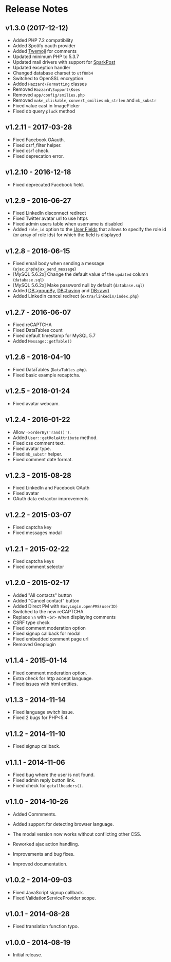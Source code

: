 # Release Notes

## v1.3.0 (2017-12-12)

- Added PHP 7.2 compatibility
- Added Spotify oauth provider
- Added [Twemoji](http://twitter.github.io/twemoji) for comments
- Updated minimum PHP to 5.3.7
- Updated mail drivers with support for [SparkPost](https://www.sparkpost.com)
- Updated exception handler
- Changed database charset to `utf8mb4`
- Switched to OpenSSL encryption
- Added `Hazzard\Formatting` classes
- Removed `Hazzard\Support\Kses`
- Removed `app/config/smilies.php`
- Removed `make_clickable`, `convert_smilies` `mb_strlen` and `mb_substr`
- Fixed value cast in ImagePicker
- Fixed db query `pluck` method

## v1.2.11 - 2017-03-28

- Fixed Facebook OAauth.
- Fixed csrf_filter helper.
- Fixed csrf check.
- Fixed deprecation error.

## v1.2.10 - 2016-12-18

- Fixed deprecated Facebook field.

## v1.2.9 - 2016-06-27

- Fixed LinkedIn disconnect redirect
- Fixed Twitter avatar url to use https
- Fixed admin users table when username is disabled
- Added `role_id` option to the [User Fields](userfields.md) that allows to specify the role id (or array of role ids) for which the field is displayed

## v1.2.8 - 2016-06-15

- Fixed email body when sending a message (`ajax.php@ajax_send_message`)
- [MySQL 5.6.2x] Change the default value of the `updated` column (`database.sql`)
- [MySQL 5.6.2x] Make password null by default (`database.sql`)
- Added [DB::groupBy](queries.md#order-by,-group-by,-and-having), [DB::having](queries.md#order-by,-group-by,-and-having) and [DB:raw()](queries.md#raw-expressions)
- Added LinkedIn cancel redirect (`extra/linkedin/index.php`)

## v1.2.7 - 2016-06-07

- Fixed reCAPTCHA
- Fixed DataTables count
- Fixed default timestamp for MySQL 5.7
- Added `Message::getTable()`

## v1.2.6 - 2016-04-10

- Fixed DataTables (`DataTables.php`).
- Fixed basic example recaptcha.

## v1.2.5 - 2016-01-24

- Fixed avatar webcam.

## v1.2.4 - 2016-01-22

- Allow `->orderBy('rand()')`.
- Added `User::getRoleAttribute` method.
- Fixed css comment text.
- Fixed avatar type.
- Fixed `mb_substr` helper.
- Fixed comment date format.

## v1.2.3 - 2015-08-28

- Fixed LinkedIn and Facebook OAuth
- Fixed avatar
- OAuth data extractor improvements

## v1.2.2 - 2015-03-07

- Fixed captcha key
- Fixed messages modal

## v1.2.1 - 2015-02-22

- Fixed captcha keys
- Fixed comment selector

## v1.2.0 - 2015-02-17

- Added "All contacts" button
- Added "Cancel contact" button
- Added Direct PM with `EasyLogin.openPMS(userID)`
- Switched to the new reCAPTCHA
- Replace `\n` with `<br>` when displaying comments
- CSRF type check
- Fixed comment moderation option
- Fixed signup callback for modal
- Fixed embedded comment page url
- Removed Geoplugin

## v1.1.4 - 2015-01-14

- Fixed comment moderation option.
- Extra check for http accept language.
- Fixed issues with html entities.

## v1.1.3 - 2014-11-14

- Fixed language switch issue.
- Fixed 2 bugs for PHP<5.4.

## v1.1.2 - 2014-11-10

- Fixed signup callback.

## v1.1.1 - 2014-11-06

- Fixed bug where the user is not found.
- Fixed admin reply button link.
- Fixed check for `getallheaders()`.

## v1.1.0 - 2014-10-26

- Added Commments.
- Added support for detecting browser language.
- The modal version now works without conflicting other CSS.

- Reworked ajax action handling.
- Improvements and bug fixes.
- Improved documentation.

## v1.0.2 - 2014-09-03

- Fixed JavaScript signup callback.
- Fixed ValidationServiceProvider scope.

## v1.0.1 - 2014-08-28

- Fixed translation function typo.

## v1.0.0 - 2014-08-19

- Initial release.
